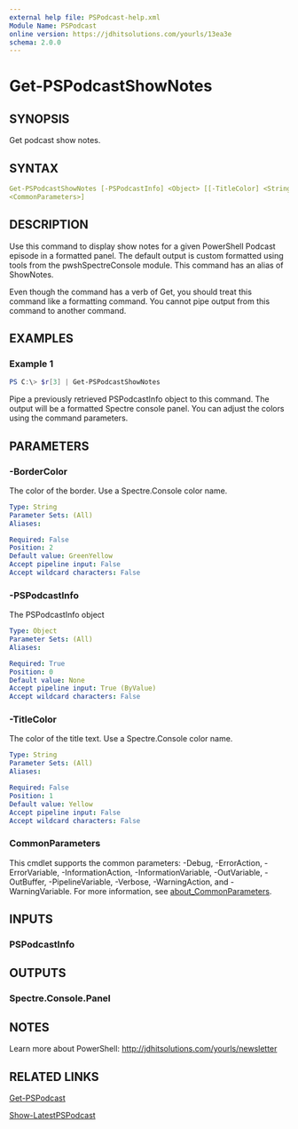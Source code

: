 ```yaml
---
external help file: PSPodcast-help.xml
Module Name: PSPodcast
online version: https://jdhitsolutions.com/yourls/13ea3e
schema: 2.0.0
---
```


# Get-PSPodcastShowNotes

## SYNOPSIS

Get podcast show notes.

## SYNTAX

```yaml
Get-PSPodcastShowNotes [-PSPodcastInfo] <Object> [[-TitleColor] <String>] [[-BorderColor] <String>]
<CommonParameters>]
```

## DESCRIPTION

Use this command to display show notes for a given PowerShell Podcast episode in a formatted panel. The default output is custom formatted using tools from the pwshSpectreConsole module. This command has an alias of ShowNotes.

Even though the command has a verb of Get, you should treat this command like a formatting command. You cannot pipe output from this command to another command.

## EXAMPLES

### Example 1

```powershell
PS C:\> $r[3] | Get-PSPodcastShowNotes
```

Pipe a previously retrieved PSPodcastInfo object to this command. The output will be a formatted Spectre console panel. You can adjust the colors using the command parameters.

## PARAMETERS

### -BorderColor

The color of the border. Use a Spectre.Console color name.

```yaml
Type: String
Parameter Sets: (All)
Aliases:

Required: False
Position: 2
Default value: GreenYellow
Accept pipeline input: False
Accept wildcard characters: False
```

### -PSPodcastInfo

The PSPodcastInfo object

```yaml
Type: Object
Parameter Sets: (All)
Aliases:

Required: True
Position: 0
Default value: None
Accept pipeline input: True (ByValue)
Accept wildcard characters: False
```

### -TitleColor

The color of the title text. Use a Spectre.Console color name.

```yaml
Type: String
Parameter Sets: (All)
Aliases:

Required: False
Position: 1
Default value: Yellow
Accept pipeline input: False
Accept wildcard characters: False
```

### CommonParameters

This cmdlet supports the common parameters: -Debug, -ErrorAction, -ErrorVariable, -InformationAction, -InformationVariable, -OutVariable, -OutBuffer, -PipelineVariable, -Verbose, -WarningAction, and -WarningVariable. For more information, see [about_CommonParameters](http://go.microsoft.com/fwlink/?LinkID=113216).

## INPUTS

### PSPodcastInfo

## OUTPUTS

### Spectre.Console.Panel

## NOTES

Learn more about PowerShell: http://jdhitsolutions.com/yourls/newsletter

## RELATED LINKS

[Get-PSPodcast](Get-PSPodcast.md)

[Show-LatestPSPodcast](Show-LatestPSPodcast.md)
